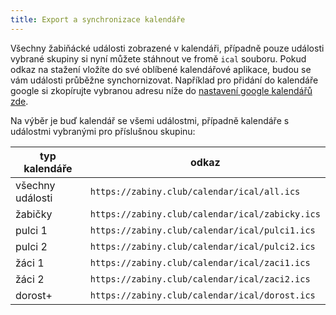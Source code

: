 ```yaml
---
title: Export a synchronizace kalendáře
---
```

Všechny žabiňácké události zobrazené v kalendáři, případně pouze události vybrané skupiny si nyní můžete stáhnout ve fromě `ical` souboru. Pokud odkaz na stažení vložíte do své oblíbené kalendářové aplikace, budou se vám události průběžne synchornizovat. Například pro přidání do kalendáře google si zkopírujte vybranou adresu níže do [nastavení google kalendářů zde](https://calendar.google.com/calendar/r/settings/addbyurl).

Na výběr je buď kalendář se všemi událostmi, případně kalendáře s událostmi vybranými pro příslušnou skupinu:

| typ kalendáře | odkaz |
| ---|---|
|   všechny události| `https://zabiny.club/calendar/ical/all.ics`       |
|   žabičky         | `https://zabiny.club/calendar/ical/zabicky.ics`   |
|   pulci 1         | `https://zabiny.club/calendar/ical/pulci1.ics`    |
|   pulci 2         | `https://zabiny.club/calendar/ical/pulci2.ics`    |
|   žáci 1          | `https://zabiny.club/calendar/ical/zaci1.ics`     |
|   žáci 2          | `https://zabiny.club/calendar/ical/zaci2.ics`     |
|   dorost+         | `https://zabiny.club/calendar/ical/dorost.ics`    |


